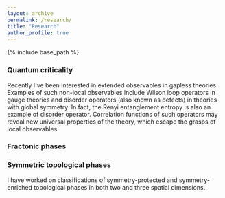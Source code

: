 ```yaml
---
layout: archive
permalink: /research/
title: "Research"
author_profile: true
---
```


{% include base_path %}

### Quantum criticality

Recently I've been interested in extended observables in gapless theories. Examples of such non-local observables include Wilson loop operators in gauge theories and disorder operators (also known as defects) in theories with global symmetry. In fact, the Renyi entanglement entropy is also an example of disorder operator. Correlation functions of such operators may reveal new universal properties of the theory, which escape the grasps of local observables. 

### Fractonic phases

### Symmetric topological phases

I have worked on classifications of symmetry-protected and symmetry-enriched topological phases in both two and three spatial dimensions.
